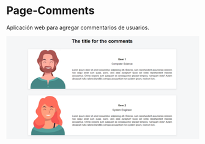 # Page-Comments

Aplicación web para agregar commentarios de usuarios.

![Vista previa](https://github.com/FranklinCncr/page-comments/blob/main/src/images/vista.png)